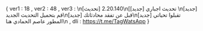 { ver1 : 18 ,  ver2 : 48 ,  ver3 : \n[تحديث] 2.20.140\n[[جديد] تحديث اجباري  \n[جديد] قم بتحميل التحديث الجديد\n[جديد] قبل عن تفقد محادثاتك\n[جديد] تقبلوا تحياتي المطور عاصم الحمادي هنا\n ,  dli : https://t.me/TagWatsApp }
